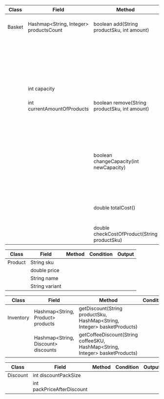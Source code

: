 | Class  | Field                                  | Method                                        | Condition                                                                                 | Output                           |
|--------|----------------------------------------|-----------------------------------------------|-------------------------------------------------------------------------------------------|----------------------------------|
| Basket | Hashmap<String, Integer> productsCount | boolean add(String productSku, int amount)    | if there are less products in total than capacity                                         | true                             |
|        |                                        |                                               | if there are more products in total than capacity or the productSKu is N/A or amount <= 0 | false                            |
|        | int capacity                           |                                               |                                                                                           |                                  |
|        | int currentAmountOfProducts            | boolean remove(String productSku, int amount) | if the amount of products of sku in basket is >= amount                                   | true                             |
|        |                                        |                                               | if the amount of products of sku in basket is < amount or amount <= 0                     | false                            |
|        |                                        | boolean changeCapacity(int newCapacity)       | if newCapacity >= currentAmount                                                           | true                             |
|        |                                        |                                               | if newCapacity < currentAmount                                                            | false                            |
|        |                                        | double totalCost()                            | always                                                                                    | total cost of products in basket |
|        |                                        | double checkCostOfProduct(String productSku)  | always                                                                                    | cost of product by sku           |


| Class   | Field          | Method | Condition | Output |
|---------|----------------|--------|-----------|--------|
| Product | String sku     |        |           |        |
|         | double price   |        |           |        |
|         | String name    |        |           |        |
|         | String variant |        |           |        |


| Class     | Field                                | Method                                                                        | Condition | Output |
|-----------|--------------------------------------|-------------------------------------------------------------------------------|-----------|--------|
| Inventory | Hashmap<String, Product> products    | getDiscount(String productSku, HashMap<String, Integer> basketProducts)       |           | int    |
|           | Hashmap<String, Discount> discounts  | getCoffeeDiscount(String coffeeSKU,  HashMap<String, Integer> basketProducts) |           | int    |


| Class    | Field                      | Method | Condition | Output |
|----------|----------------------------|--------|-----------|--------|
| Discount | int discountPackSize       |        |           |        |
|          | int packPriceAfterDiscount |        |           |        |
